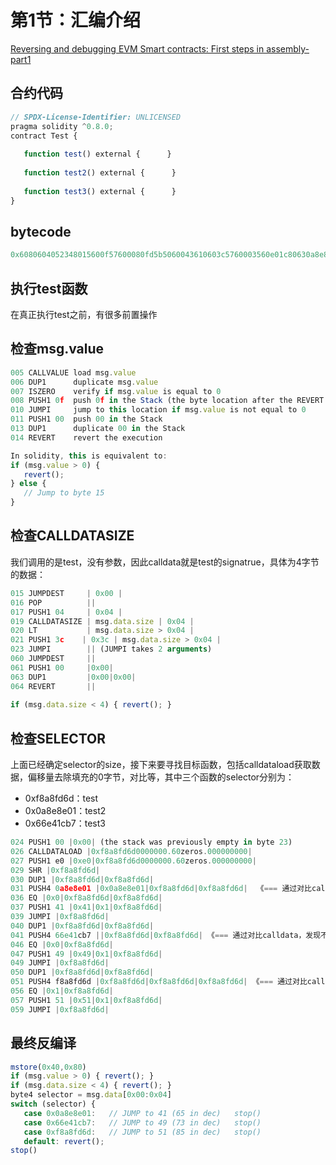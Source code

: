 # 第1节：汇编介绍

[Reversing and debugging EVM Smart contracts: First steps in assembly-part1](https://medium.com/@TrustChain/reversing-and-debugging-evm-smart-contracts-392fdadef32d)



## 合约代码

```js
// SPDX-License-Identifier: UNLICENSED
pragma solidity ^0.8.0;
contract Test {  
    
   function test() external {      } 
     
   function test2() external {      }  
    
   function test3() external {      }  
}
```

## bytecode

```js
0x6080604052348015600f57600080fd5b5060043610603c5760003560e01c80630a8e8e0114604157806366e41cb7146049578063f8a8fd6d146051575b600080fd5b60476059565b005b604f605b565b005b6057605d565b005b565b565b56fea2646970667358221220d28f98515dc0855e1c6f5aa3747ff775f1b8ab6545f14c70641ff9af67c2465164736f6c63430008070033
```



## 执行test函数

在真正执行test之前，有很多前置操作



## 检查msg.value

```js
005 CALLVALUE load msg.value
006 DUP1      duplicate msg.value
007 ISZERO    verify if msg.value is equal to 0
008 PUSH1 0f  push 0f in the Stack (the byte location after the REVERT byte location)
010 JUMPI     jump to this location if msg.value is not equal to 0
011 PUSH1 00  push 00 in the Stack
013 DUP1      duplicate 00 in the Stack
014 REVERT    revert the execution 

In solidity, this is equivalent to:
if (msg.value > 0) { 
   revert(); 
} else {
   // Jump to byte 15
}
```



## 检查CALLDATASIZE

我们调用的是test，没有参数，因此calldata就是test的signatrue，具体为4字节的数据：

```js
015 JUMPDEST     | 0x00 |
016 POP          ||
017 PUSH1 04     | 0x04 |
019 CALLDATASIZE | msg.data.size | 0x04 |
020 LT           | msg.data.size > 0x04 |
021 PUSH1 3c    | 0x3c | msg.data.size > 0x04 |
023 JUMPI        || (JUMPI takes 2 arguments)
060 JUMPDEST     ||
061 PUSH1 00     |0x00|
063 DUP1         |0x00|0x00|
064 REVERT       ||
  
if (msg.data.size < 4) { revert(); }
```



## 检查SELECTOR

上面已经确定selector的size，接下来要寻找目标函数，包括calldataload获取数据，偏移量去除填充的0字节，对比等，其中三个函数的selector分别为：

- 0xf8a8fd6d：test
- 0x0a8e8e01：test2
- 0x66e41cb7：test3

```js
024 PUSH1 00 |0x00| (the stack was previously empty in byte 23)
026 CALLDATALOAD |0xf8a8fd6d0000000.60zeros.000000000|
027 PUSH1 e0 |0xe0|0xf8a8fd6d0000000.60zeros.000000000|
029 SHR |0xf8a8fd6d|
030 DUP1 |0xf8a8fd6d|0xf8a8fd6d|
031 PUSH4 0a8e8e01 |0x0a8e8e01|0xf8a8fd6d|0xf8a8fd6d|  《=== 通过对比calldata，发现不是test2
036 EQ |0x0|0xf8a8fd6d|0xf8a8fd6d| 
037 PUSH1 41 |0x41|0x1|0xf8a8fd6d|
039 JUMPI |0xf8a8fd6d|
040 DUP1 |0xf8a8fd6d|0xf8a8fd6d|
041 PUSH4 66e41cb7 ||0xf8a8fd6d|0xf8a8fd6d| 《=== 通过对比calldata，发现不是test3
046 EQ |0x0|0xf8a8fd6d|
047 PUSH1 49 |0x49|0x1|0xf8a8fd6d|
049 JUMPI |0xf8a8fd6d|
050 DUP1 |0xf8a8fd6d|0xf8a8fd6d|
051 PUSH4 f8a8fd6d |0xf8a8fd6d|0xf8a8fd6d|0xf8a8fd6d| 《=== 通过对比calldata，发现确实是test，找到了！！
056 EQ |0x1|0xf8a8fd6d|
057 PUSH1 51 |0x51|0x1|0xf8a8fd6d|
059 JUMPI |0xf8a8fd6d|
```



## 最终反编译

```js
mstore(0x40,0x80)                              
if (msg.value > 0) { revert(); }                              
if (msg.data.size < 4) { revert(); }                              
byte4 selector = msg.data[0x00:0x04]                                
switch (selector) {                               
   case 0x0a8e8e01:   // JUMP to 41 (65 in dec)   stop()
   case 0x66e41cb7:   // JUMP to 49 (73 in dec)   stop()
   case 0xf8a8fd6d:   // JUMP to 51 (85 in dec)   stop()
   default: revert();
stop()
```
